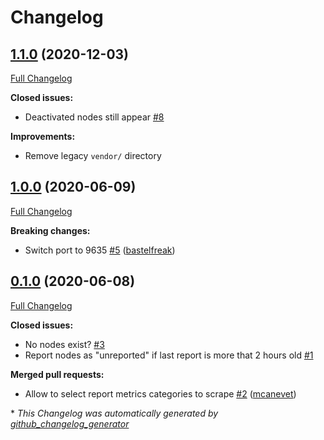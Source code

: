# Changelog

## [1.1.0](https://github.com/camptocamp/prometheus-puppetdb-exporter/tree/1.1.0) (2020-12-03)

[Full Changelog](https://github.com/camptocamp/prometheus-puppetdb-exporter/compare/1.0.0...1.1.0)

**Closed issues:**

- Deactivated nodes still appear [\#8](https://github.com/camptocamp/prometheus-puppetdb-exporter/issues/8)

**Improvements:**

- Remove legacy `vendor/` directory

## [1.0.0](https://github.com/camptocamp/prometheus-puppetdb-exporter/tree/1.0.0) (2020-06-09)

[Full Changelog](https://github.com/camptocamp/prometheus-puppetdb-exporter/compare/0.1.0...1.0.0)

**Breaking changes:**

- Switch port to 9635 [\#5](https://github.com/camptocamp/prometheus-puppetdb-exporter/pull/5) ([bastelfreak](https://github.com/bastelfreak))

## [0.1.0](https://github.com/camptocamp/prometheus-puppetdb-exporter/tree/0.1.0) (2020-06-08)

[Full Changelog](https://github.com/camptocamp/prometheus-puppetdb-exporter/compare/8499b362f2f346f1ce58a60d5299d0de628556aa...0.1.0)

**Closed issues:**

- No nodes exist? [\#3](https://github.com/camptocamp/prometheus-puppetdb-exporter/issues/3)
- Report nodes as "unreported" if last report is more that 2 hours old [\#1](https://github.com/camptocamp/prometheus-puppetdb-exporter/issues/1)

**Merged pull requests:**

- Allow to select report metrics categories to scrape [\#2](https://github.com/camptocamp/prometheus-puppetdb-exporter/pull/2) ([mcanevet](https://github.com/mcanevet))



\* *This Changelog was automatically generated by [github_changelog_generator](https://github.com/github-changelog-generator/github-changelog-generator)*
